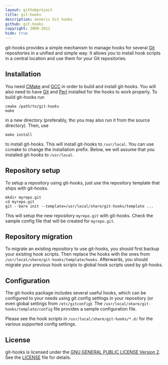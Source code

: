 ```yaml
---
layout: githubproject
title: git-hooks
description: Generic Git hooks
github: git-hooks
copyright: 2009-2011
hide: true
---
```


git-hooks provides a simple mechanism to manage hooks for several [Git](http://git-scm.com) repositories in a unified and simple way. It allows you to install hook scripts in a central location and use them for your Git repositories.


## Installation

You need [CMake](http://www.cmake.org) and [GCC](http://gcc.gnu.org) in order to build and install git-hooks. You will also need to have [Git](http://git-scm.com) and [Perl](http://www.perl.org) installed for the hooks to work properly.  To build git-hooks run

```
cmake /path/to/git-hooks
make
```

in a new directory (preferably, tho you may also run it from the source directory). Then, use

```
make install
```

to install git-hooks. This will install git-hooks to <code>/usr/local</code>. You can use ccmake to change the installation prefix. Below, we will assume that you installed git-hooks to <code>/usr/local</code>.


## Repository setup

To setup a repository using git-hooks, just use the repository template that ships with git-hooks.

```
mkdir myrepo.git
cd myrepo.git
git --bare init --template=/usr/local/share/git-hooks/template ...
```

This will setup the new repository <code>myrepo.git</code> with git-hooks. Check the sample config file that will be created for <code>myrepo.git</code>.


## Repository migration

To migrate an existing repository to use git-hooks, you should first backup your existing hook scripts. Then replace the hooks with the ones from <code>/usr/local/share/git-hooks/template/hooks</code>. Afterwards, you should migrate your previous hook scripts to global hook scripts used by git-hooks.


## Configuration

The git-hooks package includes several useful hooks, which can be configured to your needs using git config settings in your repository (or even global settings from <code>/etc/gitconfig</code>). The <code>/usr/local/share/git-hooks/template/config</code> file provides a sample configuration file.

Please see the hook scripts in `/usr/local/share/git-hooks/*.d/` for the various supported config settings.

## License

git-hooks is licensed under the [GNU GENERAL PUBLIC LICENSE Version 2](http://www.gnu.org/licenses/gpl-2.0.html). See the [LICENSE](http://github.com/bmeurer/{{page.github}}/raw/master/LICENSE) file for details.
